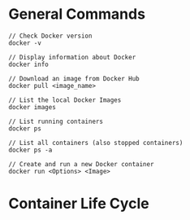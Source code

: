 # General Commands
```
// Check Docker version
docker -v
```
```
// Display information about Docker
docker info
```
```
// Download an image from Docker Hub
docker pull <image_name>
```
```
// List the local Docker Images
docker images
```
```
// List running containers
docker ps
```
```
// List all containers (also stopped containers)
docker ps -a
```
```
// Create and run a new Docker container
docker run <Options> <Image>
```

# Container Life Cycle